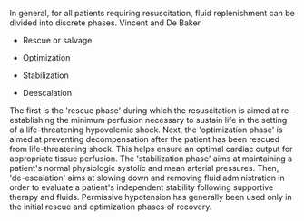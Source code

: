 In general, for all patients requiring resuscitation, fluid replenishment can be divided into discrete phases. Vincent and De Baker

- Rescue or salvage

- Optimization

- Stabilization

- Deescalation

The first is the 'rescue phase' during which the resuscitation is aimed at re-establishing the minimum perfusion necessary to sustain life in the setting of a life-threatening hypovolemic shock. Next, the 'optimization phase' is aimed at preventing decompensation after the patient has been rescued from life-threatening shock. This helps ensure an optimal cardiac output for appropriate tissue perfusion. The 'stabilization phase' aims at maintaining a patient's normal physiologic systolic and mean arterial pressures. Then, 'de-escalation' aims at slowing down and removing fluid administration in order to evaluate a patient's independent stability following supportive therapy and fluids. Permissive hypotension has generally been used only in the initial rescue and optimization phases of recovery.